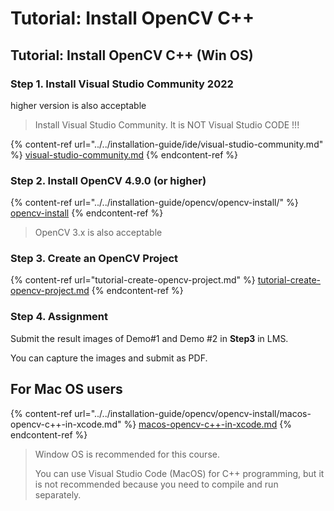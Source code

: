 # Tutorial: Install OpenCV C++

## Tutorial: Install OpenCV C++ (Win OS)

###

### Step 1. Install Visual Studio Community 2022

higher version is also acceptable

> Install Visual Studio Community. It is NOT Visual Studio CODE !!!

{% content-ref url="../../installation-guide/ide/visual-studio-community.md" %}
[visual-studio-community.md](../../installation-guide/ide/visual-studio-community.md)
{% endcontent-ref %}

### Step 2. Install OpenCV 4.9.0 (or higher)

{% content-ref url="../../installation-guide/opencv/opencv-install/" %}
[opencv-install](../../installation-guide/opencv/opencv-install/)
{% endcontent-ref %}

> OpenCV 3.x is also acceptable

### Step 3. Create an OpenCV Project

{% content-ref url="tutorial-create-opencv-project.md" %}
[tutorial-create-opencv-project.md](tutorial-create-opencv-project.md)
{% endcontent-ref %}



### **Step 4. Assignment**

Submit the result images of Demo#1 and Demo #2 in **Step3** in LMS.

You can capture the images and submit as PDF.



## For Mac OS users

{% content-ref url="../../installation-guide/opencv/opencv-install/macos-opencv-c++-in-xcode.md" %}
[macos-opencv-c++-in-xcode.md](../../installation-guide/opencv/opencv-install/macos-opencv-c++-in-xcode.md)
{% endcontent-ref %}

> Window OS is recommended for this course.
>
> You can use Visual Studio Code (MacOS) for C++ programming, but it is not recommended because you need to compile and run separately.
